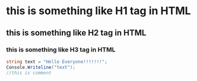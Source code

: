 # this is something like H1 tag in HTML
## this is something like H2 tag in HTML
### this is something like H3 tag in HTML

```c#
string text = "Hello Everyone!!!!!!!";
Console.Writeline("text");
//this is comment


```
